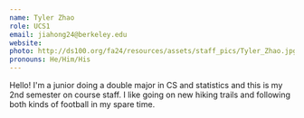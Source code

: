 ```yaml
---
name: Tyler Zhao
role: UCS1
email: jiahong24@berkeley.edu
website: 
photo: http://ds100.org/fa24/resources/assets/staff_pics/Tyler_Zhao.jpg
pronouns: He/Him/His
---
```

Hello! I'm a junior doing a double major in CS and statistics and this is my 2nd semester on course staff. I like going on new hiking trails and following both kinds of football in my spare time.